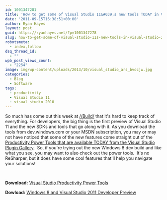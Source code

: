 ```yaml
---
id: 1001347281
title: 'How to get some of Visual Studio 11&#039;s new tools TODAY in Visual Studio 2010'
date: '2011-09-15T16:38:51+00:00'
author: Ryan Hayes
layout: post
guid: https://ryanhayes.net/?p=1001347278
slug: how-to-get-some-of-visual-studio-11s-new-tools-in-visual-studio-2010
robotsmeta:
  - index,follow
dsq_thread_id:
  - ""
wpb_post_views_count:
  - "2254"
image: img/wp-content/uploads/2013/10/visual_studio_ars_bvocjw.jpg
categories:
  - Blog
  - Software
tags:
  - productivity
  - Visual Studio 11
  - visual studio 2010
---
```

So much has come out this week at [//Build/](https://www.buildwindows.com) that it's hard to keep track of everything. For developers, the big thing is the first preview of Visual Studio 11 and the new SDKs and tools that go along with it. As you download the tools from dev.windows.com or your MSDN subscription, you may or may not have noticed that some of the new features come straight out of the [Productivity Power Tools that are available TODAY from the Visual Studio Plugin Gallery](https://visualstudiogallery.msdn.microsoft.com/d0d33361-18e2-46c0-8ff2-4adea1e34fef).  So, if you're trying out the new Windows 8 dev build and like what you see, you may want to also check out the power tools.  It's no ReSharper, but it does have some cool features that'll help you navigate your solutions!

&nbsp;

**Download:** [Visual Studio Productivity Power Tools](https://visualstudiogallery.msdn.microsoft.com/d0d33361-18e2-46c0-8ff2-4adea1e34fef)

**Dowload:** [Windows 8 and Visual Studio 2011 Developer Preview](https://msdn.microsoft.com/en-us/windows/apps/br229516)
